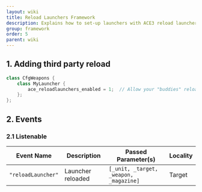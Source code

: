 ```yaml
---
layout: wiki
title: Reload Launchers Framework
description: Explains how to set-up launchers with ACE3 reload launchers system.
group: framework
order: 5
parent: wiki
---
```


## 1. Adding third party reload

```c++
class CfgWeapons {
    class MyLauncher {
        ace_reloadlaunchers_enabled = 1;  // Allow your "buddies" reloading for you (0-disabled, 1-enabled)
    };
};
```

## 2. Events

### 2.1 Listenable

Event Name | Description | Passed Parameter(s) | Locality
---------- | ----------- | ------------------- | --------
`"reloadLauncher"` | Launcher reloaded | `[_unit, _target, _weapon, _magazine]` | Target

